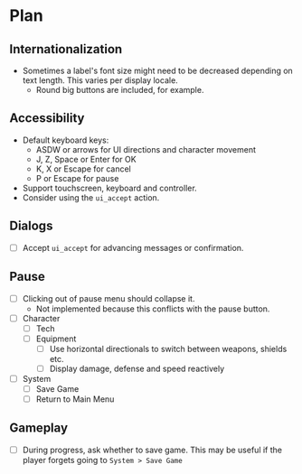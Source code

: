 # Plan

## Internationalization

- Sometimes a label's font size might need to be decreased depending on text length. This varies per display locale.
  - Round big buttons are included, for example.

## Accessibility

- Default keyboard keys:
  - ASDW or arrows for UI directions and character movement
  - J, Z, Space or Enter for OK
  - K, X or Escape for cancel
  - P or Escape for pause
- Support touchscreen, keyboard and controller.
- Consider using the `ui_accept` action.

## Dialogs

- [ ] Accept `ui_accept` for advancing messages or confirmation.

## Pause

- [ ] Clicking out of pause menu should collapse it.
  - Not implemented because this conflicts with the pause button.
- [ ] Character
  - [ ] Tech
  - [ ] Equipment
    - [ ] Use horizontal directionals to switch between weapons, shields etc.
    - [ ] Display damage, defense and speed reactively
- [ ] System
  - [ ] Save Game
  - [ ] Return to Main Menu

## Gameplay

- [ ] During progress, ask whether to save game. This may be useful if the player forgets going to `System > Save Game`